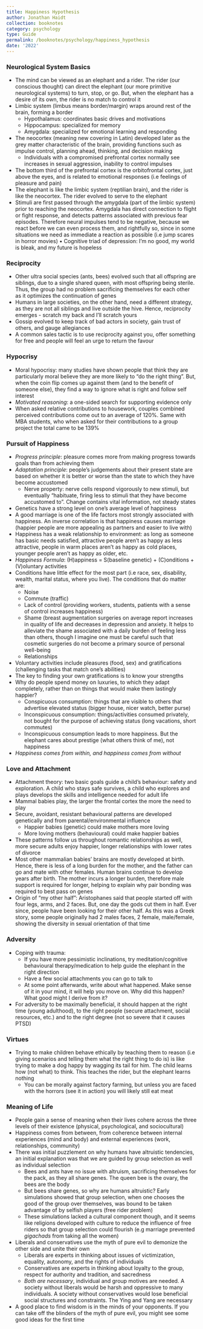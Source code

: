 ```yaml
---
title: Happiness Hypothesis
author: Jonathan Haidt
collection: booknotes
category: psychology
type: Guide
permalink: /booknotes/psychology/happiness_hypothesis
date: '2022'
---
```


### Neurological System Basics
* The mind can be viewed as an elephant and a rider. The rider (our conscious thought) can direct the elephant (our more primitive neurological systems) to turn, stop, or go. But, when the elephant has a desire of its own, the rider is no match to control it
* Limbic system (limbus means border/margin) wraps around rest of the brain, forming a border
    * Hypothalamus: coordinates basic drives and motivations
    * Hippocampus: specialized for memory
    * Amygdala: specialized for emotional learning and responding
* The neocortex (meaning new covering in Latin) developed later as the grey matter characteristic of the brain, providing functions such as impulse control, planning ahead, thinking, and decision making
    * Individuals with a compromised prefrontal cortex normally see increases in sexual aggression, inability to control impulses
* The bottom third of the prefrontal cortex is the orbitofrontal cortex, just above the eyes, and is related to emotional responses (i.e feelings of pleasure and pain)
* The elephant is like the limbic system (reptilian brain), and the rider is like the neocortex. The rider evolved to serve to the elephant
* Stimuli are first passed through the amygdala (part of the limbic system) prior to reaching the neocortex. Amygdala has direct connection to flight or fight response, and detects patterns associated with previous fear episodes. Therefore neural impulses tend to be negative, because we react before we can even process them, and rightfully so, since in some situations we need as immediate a reaction as possible (i.e jump scares in horror movies)
•	Cognitive triad of depression: I’m no good, my world is bleak, and my future is hopeless
### Reciprocity
* Other ultra social species (ants, bees) evolved such that all offspring are siblings, due to a single shared queen, with most offspring being sterile. Thus, the group had no problem sacrificing themselves for each other as it optimizes the continuation of genes
* Humans in large societies, on the other hand, need a different strategy, as they are not all siblings and live outside the hive. Hence, reciprocity emerges - scratch my back and I’ll scratch yours
* Gossip evolved to keep track of bad actors in society, gain trust of others, and gauge allegiances
* A common sales tactic is to use reciprocity against you, offer something for free and people will feel an urge to return the favour
### Hypocrisy
* Moral hypocrisy: many studies have shown people that think they are particularly moral believe they are more likely to “do the right thing”. But, when the coin flip comes up against them (and to the benefit of someone else), they find a way to ignore what is right and follow self interest 
* *Motivated reasoning*: a one-sided search for supporting evidence only 
* When asked relative contributions to housework, couples combined perceived contributions come out to an average of 120%. Same with MBA students, who when asked for their contributions to a group project the total came to be 139%
### Pursuit of Happiness
* *Progress principle*: pleasure comes more from making progress towards goals than from achieving them
* *Adaptation principle*: people’s judgements about their present state are based on whether it is better or worse than the state to which they have become accustomed 
    * Nerve property: nerve cells respond vigorously to new stimuli, but eventually “habituate, firing less to stimuli that they have become accustomed to”. Change contains vital information, not steady states
* Genetics have a strong level on one’s average level of happiness
* A good marriage is one of the life factors most strongly associated with happiness. An inverse correlation is that happiness causes marriage (happier people are more appealing as partners and easier to live with)
* Happiness has a weak relationship to environment: as long as someone has basic needs satisfied, attractive people aren’t as happy as less attractive, people in warm places aren’t as happy as cold places, younger people aren’t as happy as older, etc.
* *Happiness Formula*: (H)appiness = S(baseline genetic) + (C)onditions + (V)oluntary activities
* Conditions have little effect for the most part (i.e race, sex, disability, wealth, marital status, where you live). The conditions that do matter are:
    * Noise
    * Commute (traffic)
    * Lack of control (providing workers, students, patients with a sense of control increases happiness)
    * Shame (breast augmentation surgeries on average report increases in quality of life and decreases in depression and anxiety. It helps to alleviate the shame associated with a daily burden of feeling less than others, though I imagine one must be careful such that cosmetic surgeries do not become a primary source of personal well-being
    * Relationships
* Voluntary activities include pleasures (food, sex) and gratifications (challenging tasks that match one’s abilities)
* The key to finding your own gratifications is to know your strengths
* Why do people spend money on luxuries, to which they adapt completely, rather than on things that would make them lastingly happier?
    * Conspicuous consumption: things that are visible to others that advertise elevated status (bigger house, nicer watch, better purse)
    * Inconspicuous consumption: things/activities consumed privately, not bought for the purpose of achieving status (long vacations, short commutes)
    * Inconspicuous consumption leads to more happiness. But the elephant cares about prestige (what others think of me), not happiness
* *Happiness comes from within, and happiness comes from without*
### Love and Attachment
* Attachment theory: two basic goals guide a child’s behaviour: safety and exploration. A child who stays safe survives, a child who explores and plays develops the skills and intelligence needed for adult life
* Mammal babies play, the larger the frontal cortex the more the need to play
* Secure, avoidant, resistant behavioural patterns are developed genetically and from parental/environmental influence
    * Happier babies (genetic) could make mothers more loving
    * More loving mothers (behavioural) could make happier babies
* These patterns follow us throughout romantic relationships as well, more secure adults enjoy happier, longer relationships with lower rates of divorce
* Most other mammalian babies’ brains are mostly developed at birth. Hence, there is less of a long burden for the mother, and the father can go and mate with other females. Human brains continue to develop years after birth. The mother incurs a longer burden, therefore male support is required for longer, helping to explain why pair bonding was required to best pass on genes
* Origin of “my other half”: Aristophanes said that people started off with four legs, arms, and 2 faces. But, one day the gods cut them in half. Ever since, people have been looking for their other half. As this was a Greek story, some people originally had 2 males faces, 2 female, male/female, showing the diversity in sexual orientation of that time
### Adversity
* Coping with trauma: 
    * If you have more pessimistic inclinations, try meditation/cognitive behavioural therapy/medication to help guide the elephant in the right direction
    * Have a few social attachments you can go to talk to
    * At some point afterwards, write about what happened. Make sense of it in your mind, it will help you move on. Why did this happen? What good might I derive from it?
* For adversity to be maximally beneficial, it should happen at the right time (young adulthood), to the right people (secure attachment, social resources, etc.) and to the right degree (not so severe that it causes PTSD)
### Virtues
* Trying to make children behave ethically by teaching them to reason (i.e giving scenarios and telling them what the right thing to do is) is like trying to make a dog happy by wagging its tail for him. The child learns how (not what) to think. This teaches the rider, but the elephant learns nothing
    * You can be morally against factory farming, but unless you are faced with the horrors (see it in action) you will likely still eat meat

### Meaning of Life
* People gain a sense of meaning when their lives cohere across the three levels of their existence (physical, psychological, and sociocultural)
* Happiness comes from between, from coherence between internal experiences (mind and body) and external experiences (work, relationships, community)
* There was initial puzzlement on why humans have altruistic tendencies, an initial explanation was that we are guided by group selection as well as individual selection
    * Bees and ants have no issue with altruism, sacrificing themselves for the pack, as they all share genes. The queen bee is the ovary, the bees are the body
    * But bees share genes, so why are humans altruistic? Early simulations showed that group selection, when one chooses the good of the group over themselves, was bound to be taken advantage of by selfish players (free rider problem)
    * These simulations lacked a cultural component though, and it seems like religions developed with culture to reduce the influence of free riders so that group selection could flourish (e.g marriage prevented *gigachads* from taking all the women)
* Liberals and conservatives use the myth of pure evil to demonize the other side and unite their own
    * Liberals are experts in thinking about issues of victimization, equality, autonomy, and the rights of individuals
    * Conservatives are experts in thinking about loyalty to the group, respect for authority and tradition, and sacredness
    * *Both are necessary*, individual and group motives are needed. A society without liberals would be harsh and oppressive to many individuals. A society without conservatives would lose beneficial social structures and constraints. The Ying and Yang are necessary
* A good place to find wisdom is in the minds of your opponents. If you can take off the blinders of the myth of pure evil, you might see some good ideas for the first time
